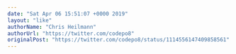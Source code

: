 ```yaml
---
date: "Sat Apr 06 15:51:07 +0000 2019"
layout: "like"
authorName: "Chris Heilmann"
authorUrl: "https://twitter.com/codepo8"
originalPost: "https://twitter.com/codepo8/status/1114556147409858561"
---
```

